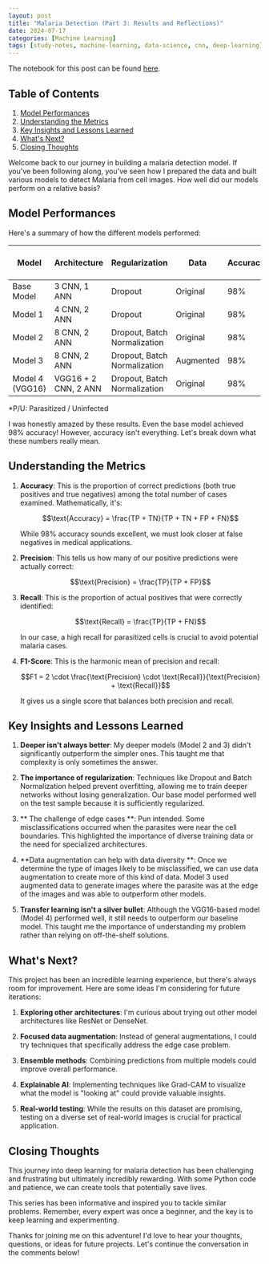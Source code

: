 ```yaml
---
layout: post
title: "Malaria Detection (Part 3: Results and Reflections)"
date: 2024-07-17
categories: [Machine Learning]
tags: [study-notes, machine-learning, data-science, cnn, deep-learning]
---
```


<script type="text/javascript" src="https://cdn.mathjax.org/mathjax/latest/MathJax.js?config=default"></script>

The notebook for this post can be found [here](https://github.com/steveya/data-science/blob/main/notebook/malaria-detection/malaria-detection.ipynb).

## Table of Contents
1. [Model Performances](#model-performances)
2. [Understanding the Metrics](#understanding-the-metrics)
3. [Key Insights and Lessons Learned](#key-insights-and-lessons-learned)
4. [What's Next?](#whats-next)
5. [Closing Thoughts](#closing-thoughts)

Welcome back to our journey in building a malaria detection model. If you've been following along, you've seen how I prepared the data and built various models to detect Malaria from cell images. How well did our models perform on a relative basis?

## Model Performances

Here's a summary of how the different models performed:

| Model | Architecture | Regularization | Data | Accuracy | Precision (P/U)* | Recall (P/U)* | F1-Score (P/U)* |
|-------|--------------|----------------|------|----------|------------------|---------------|-----------------|
| Base Model | 3 CNN, 1 ANN | Dropout | Original | 98% | 0.98 / 0.99 | 0.99 / 0.98 | 0.98 / 0.98 |
| Model 1 | 4 CNN, 2 ANN | Dropout | Original | 98% | 0.98 / 0.98 | 0.98 / 0.98 | 0.98 / 0.98 |
| Model 2 | 8 CNN, 2 ANN | Dropout, Batch Normalization | Original | 98% | 0.98 / 0.99 | 0.99 / 0.98 | 0.98 / 0.98 |
| Model 3 | 8 CNN, 2 ANN | Dropout, Batch Normalization | Augmented | 98% | 0.98 / 0.99 | 0.99 / 0.98 | 0.99 / 0.99 |
| Model 4 (VGG16) | VGG16 + 2 CNN, 2 ANN | Dropout, Batch Normalization | Original | 98% | 0.99 / 0.96 | 0.97 / 0.99 | 0.98 / 0.98 |

*P/U: Parasitized / Uninfected

I was honestly amazed by these results. Even the base model achieved 98% accuracy! However, accuracy isn't everything. Let's break down what these numbers really mean.

## Understanding the Metrics

1. **Accuracy**: This is the proportion of correct predictions (both true positives and true negatives) among the total number of cases examined. Mathematically, it's:

   $$\text{Accuracy} = \frac{TP + TN}{TP + TN + FP + FN}$$

   While 98% accuracy sounds excellent, we must look closer at false negatives in medical applications.

2. **Precision**: This tells us how many of our positive predictions were actually correct:

   $$\text{Precision} = \frac{TP}{TP + FP}$$

3. **Recall**: This is the proportion of actual positives that were correctly identified:

   $$\text{Recall} = \frac{TP}{TP + FN}$$

   In our case, a high recall for parasitized cells is crucial to avoid potential malaria cases.

4. **F1-Score**: This is the harmonic mean of precision and recall:

   $$F1 = 2 \cdot \frac{\text{Precision} \cdot \text{Recall}}{\text{Precision} + \text{Recall}}$$

   It gives us a single score that balances both precision and recall.

## Key Insights and Lessons Learned

1. **Deeper isn't always better**: My deeper models (Model 2 and 3) didn't significantly outperform the simpler ones. This taught me that complexity is only sometimes the answer. 

2. **The importance of regularization**: Techniques like Dropout and Batch Normalization helped prevent overfitting, allowing me to train deeper networks without losing generalization. Our base model performed well on the test sample because it is sufficiently regularized.

3. ** The challenge of edge cases **: Pun intended. Some misclassifications occurred when the parasites were near the cell boundaries. This highlighted the importance of diverse training data or the need for specialized architectures.

4. **Data augmentation can help with data diversity **: Once we determine the type of images likely to be misclassified, we can use data augmentation to create more of this kind of data. Model 3 used augmented data to generate images where the parasite was at the edge of the images and was able to outperform other models.

5. **Transfer learning isn't a silver bullet**: Although the VGG16-based model (Model 4) performed well, it still needs to outperform our baseline model. This taught me the importance of understanding my problem rather than relying on off-the-shelf solutions.



## What's Next?

This project has been an incredible learning experience, but there's always room for improvement. Here are some ideas I'm considering for future iterations:

1. **Exploring other architectures**: I'm curious about trying out other model architectures like ResNet or DenseNet.

2. **Focused data augmentation**: Instead of general augmentations, I could try techniques that specifically address the edge case problem.

3. **Ensemble methods**: Combining predictions from multiple models could improve overall performance.

4. **Explainable AI**: Implementing techniques like Grad-CAM to visualize what the model is "looking at" could provide valuable insights.

5. **Real-world testing**: While the results on this dataset are promising, testing on a diverse set of real-world images is crucial for practical application.

## Closing Thoughts

This journey into deep learning for malaria detection has been challenging and frustrating but ultimately incredibly rewarding. With some Python code and patience, we can create tools that potentially save lives.

This series has been informative and inspired you to tackle similar problems. Remember, every expert was once a beginner, and the key is to keep learning and experimenting.

Thanks for joining me on this adventure! I'd love to hear your thoughts, questions, or ideas for future projects. Let's continue the conversation in the comments below!